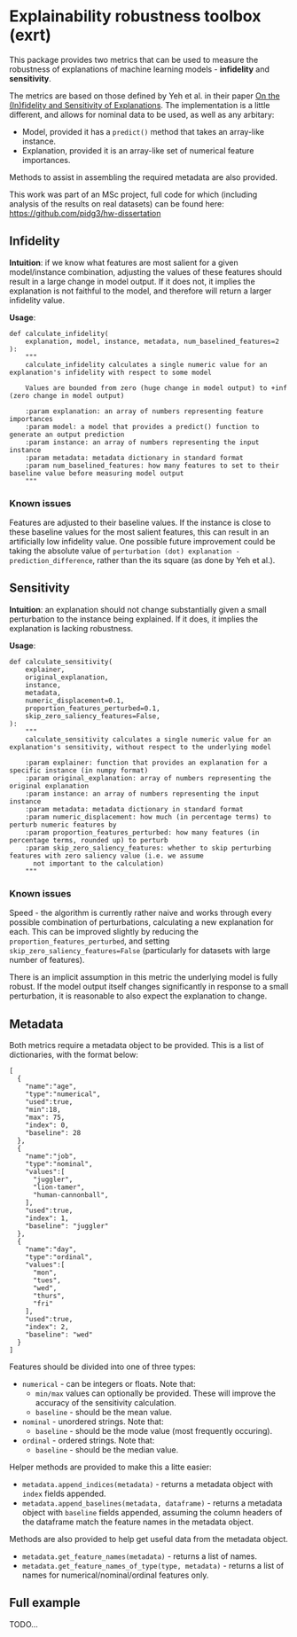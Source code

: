# Explainability robustness toolbox (exrt)

This package provides two metrics that can be used to measure the robustness of explanations of machine learning models - **infidelity** and **sensitivity**.

The metrics are based on those defined by Yeh et al. in their paper [On the (In)fidelity and Sensitivity of Explanations](https://papers.nips.cc/paper/2019/file/a7471fdc77b3435276507cc8f2dc2569-Paper.pdf). The implementation is a little different, and allows for nominal data to be used, as well as any arbitary:

- Model, provided it has a `predict()` method that takes an array-like instance. 
- Explanation, provided it is an array-like set of numerical feature importances. 

Methods to assist in assembling the required metadata are also provided.

This work was part of an MSc project, full code for which (including analysis of the results on real datasets) can be found here: https://github.com/pidg3/hw-dissertation

## Infidelity

**Intuition**: if we know what features are most salient for a given model/instance combination, adjusting the values of these features should result in a large change in model output. If it does not, it implies the explanation is not faithful to the model, and therefore will return a larger infidelity value. 

**Usage**:
```
def calculate_infidelity(
    explanation, model, instance, metadata, num_baselined_features=2
):
    """
    calculate_infidelity calculates a single numeric value for an explanation's infidelity with respect to some model
    
    Values are bounded from zero (huge change in model output) to +inf (zero change in model output)

    :param explanation: an array of numbers representing feature importances
    :param model: a model that provides a predict() function to generate an output prediction
    :param instance: an array of numbers representing the input instance
    :param metadata: metadata dictionary in standard format
    :param num_baselined_features: how many features to set to their baseline value before measuring model output
    """
```

### Known issues

Features are adjusted to their baseline values. If the instance is close to these baseline values for the most salient features, this can result in an artificially low infidelity value. One possible future improvement could be taking the absolute value of `perturbation (dot) explanation - prediction_difference`, rather than the its square (as done by Yeh et al.).

## Sensitivity

**Intuition**: an explanation should not change substantially given a small perturbation to the instance being explained. If it does, it implies the explanation is lacking robustness. 

**Usage**:
```
def calculate_sensitivity(
    explainer,
    original_explanation,
    instance,
    metadata,
    numeric_displacement=0.1,
    proportion_features_perturbed=0.1,
    skip_zero_saliency_features=False,
):
    """
    calculate_sensitivity calculates a single numeric value for an explanation's sensitivity, without respect to the underlying model

    :param explainer: function that provides an explanation for a specific instance (in numpy format)
    :param original_explanation: array of numbers representing the original explanation
    :param instance: an array of numbers representing the input instance
    :param metadata: metadata dictionary in standard format
    :param numeric_displacement: how much (in percentage terms) to perturb numeric features by
    :param proportion_features_perturbed: how many features (in percentage terms, rounded up) to perturb
    :param skip_zero_saliency_features: whether to skip perturbing features with zero saliency value (i.e. we assume
      not important to the calculation)
    """
```

### Known issues

Speed - the algorithm is currently rather naive and works through every possible combination of perturbations, calculating a new explanation for each. This can be improved slightly by reducing the `proportion_features_perturbed`, and setting `skip_zero_saliency_features=False` (particularly for datasets with large number of features).

There is an implicit assumption in this metric the underlying model is fully robust. If the model output itself changes significantly in response to a small perturbation, it is reasonable to also expect the explanation to change. 

## Metadata

Both metrics require a metadata object to be provided. This is a list of dictionaries, with the format below:

```
[
  {
    "name":"age",
    "type":"numerical",
    "used":true,
    "min":18,
    "max": 75,
    "index": 0,
    "baseline": 28
  },
  {
    "name":"job",
    "type":"nominal",
    "values":[
      "juggler",
      "lion-tamer",
      "human-cannonball",
    ],
    "used":true,
    "index": 1,
    "baseline": "juggler"
  },
  {
    "name":"day",
    "type":"ordinal",
    "values":[
      "mon",
      "tues",
      "wed",
      "thurs",
      "fri"
    ],
    "used":true,
    "index": 2,
    "baseline": "wed"
  }
]
```

Features should be divided into one of three types:
* `numerical` - can be integers or floats. Note that:
  * `min/max` values can optionally be provided. These will improve the accuracy of the sensitivity calculation.
  * `baseline` - should be the mean value.
* `nominal` - unordered strings. Note that:
  * `baseline` - should be the mode value (most frequently occuring).
* `ordinal` - ordered strings. Note that:
  * `baseline` - should be the median value.

Helper methods are provided to make this a litte easier: 

* `metadata.append_indices(metadata)` - returns a metadata object with `index` fields appended. 
* `metadata.append_baselines(metadata, dataframe)` - returns a metadata object with `baseline` fields appended, assuming the column headers of the dataframe match the feature names in the metadata object. 

Methods are also provided to help get useful data from the metadata object.

* `metadata.get_feature_names(metadata)` - returns a list of names.
* `metadata.get_feature_names_of_type(type, metadata)` - returns a list of names for numerical/nominal/ordinal features only.

## Full example

TODO...